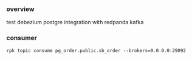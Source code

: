 ### overview
test debezium postgre integration with redpanda kafka

### consumer 
```shell
rpk topic consume pg_order.public.sb_order --brokers=0.0.0.0:29092
```
